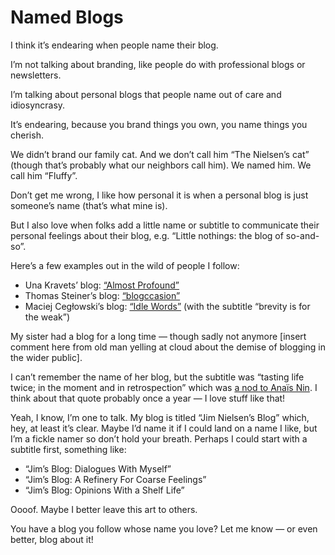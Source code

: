 # Named Blogs

I think it’s endearing when people name their blog.

I’m not talking about branding, like people do with professional blogs or newsletters.

I’m talking about personal blogs that people name out of care and idiosyncrasy.

It’s endearing, because you brand things you own, you name things you cherish.

We didn’t brand our family cat. And we don’t call him “The Nielsen’s cat” (though that’s probably what our neighbors call him). We named him. We call him “Fluffy”.

Don’t get me wrong, I like how personal it is when a personal blog is just someone’s name (that’s what mine is).

But I also love when folks add a little name or subtitle to communicate their personal feelings about their blog, e.g. “Little nothings: the blog of so-and-so”.

Here’s a few examples out in the wild of people I follow:

- Una Kravets’ blog: [“Almost Profound”](https://una.github.io)
- Thomas Steiner’s blog: [“blogccasion”](https://blog.tomayac.com)
- Maciej Cegłowski’s blog: [“Idle Words”](https://idlewords.com) (with the subtitle “brevity is for the weak”)

My sister had a blog for a long time — though sadly not anymore [insert comment here from old man yelling at cloud about the demise of blogging in the wider public].

I can’t remember the name of her blog, but the subtitle was “tasting life twice; in the moment and in retrospection” which was [a nod to Anaïs Nin](https://www.goodreads.com/quotes/2787-we-write-to-taste-life-twice-in-the-moment-and). I think about that quote probably once a year — I love stuff like that!

Yeah, I know, I’m one to talk. My blog is titled “Jim Nielsen’s Blog” which, hey, at least it’s clear. Maybe I’d name it if I could land on a name I like, but I’m a fickle namer so don’t hold your breath. Perhaps I could start with a subtitle first, something like:

- “Jim’s Blog: Dialogues With Myself”
- “Jim’s Blog: A Refinery For Coarse Feelings”
- “Jim’s Blog: Opinions With a Shelf Life”

Oooof. Maybe I better leave this art to others.

You have a blog you follow whose name you love? Let me know — or even better, blog about it!